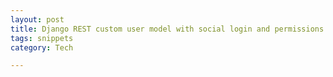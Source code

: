 ```yaml
---
layout: post
title: Django REST custom user model with social login and permissions 
tags: snippets 
category: Tech 

---
```


<script src="https://gist.github.com/selimslab/5e93166967d0ceeaf489e6a526c83ac9.js"></script>